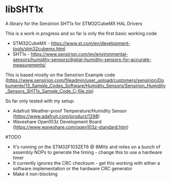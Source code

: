 # libSHT1x
A library for the Sensirion SHT1x for STM32CubeMX HAL Drivers

This is a work in progress and so far is only the first basic working code

* STM32CubeMX - https://www.st.com/en/development-tools/stm32cubemx.html
* SHT1x - https://www.sensirion.com/en/environmental-sensors/humidity-sensors/digital-humidity-sensors-for-accurate-measurements/

This is based mostly on the Sensirion Example code (https://www.sensirion.com/fileadmin/user_upload/customers/sensirion/Dokumente/13_Sample_Codes_Software/Humidity_Sensors/Sensirion_Humidity_Sensors_SHT1x_Sample_Code_C-file.zip)

So far only tested with my setup:

* Adafruit Weather-proof Temperature/Humidity Sensor (https://www.adafruit.com/product/1298)
* Waveshare Open103z Development Board (https://www.waveshare.com/open103z-standard.htm)


#TODO
* It's running on the STM32F103ZET6 @ 8MHz and relies on a bunch of assembly NOPs to generate the timing - change this to use a hardware timer
* It currently ignores the CRC checksum - get this working with either a software implementation or the hardware CRC generator
* Make it non-blocking
